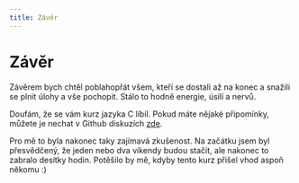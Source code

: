 ```yaml
---
title: Závěr
---
```



# Závěr
Závěrem bych chtěl poblahopřát všem, kteří se dostali až na konec a snažili se plnit úlohy a vše pochopit. Stálo to hodně energie, úsilí a nervů.

Doufám, že se vám kurz jazyka C líbil. Pokud máte nějaké připomínky, můžete je nechat v Github diskuzích [zde](https://github.com/tomasbruckner/C_lectures/discussions).

Pro mě to byla nakonec taky zajímavá zkušenost. Na začátku jsem byl přesvědčený, že jeden nebo dva víkendy budou stačit, ale nakonec to zabralo desítky hodin. Potěšilo by mě, kdyby tento kurz přišel vhod aspoň někomu :)

